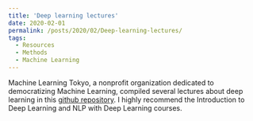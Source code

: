 ```yaml
---
title: 'Deep learning lectures'
date: 2020-02-01
permalink: /posts/2020/02/Deep-learning-lectures/
tags:
  - Resources
  - Methods
  - Machine Learning
---
```

Machine Learning Tokyo, a nonprofit organization dedicated to democratizing Machine Learning, compiled several lectures about deep learning in this [github repository](https://github.com/Machine-Learning-Tokyo/AI_Curriculum). I highly recommend the Introduction to Deep Learning and NLP with Deep Learning courses.
